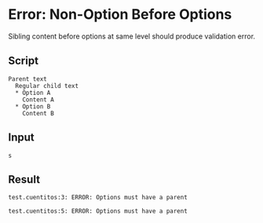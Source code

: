 # Error: Non-Option Before Options

Sibling content before options at same level should produce validation error.

## Script
```cuentitos
Parent text
  Regular child text
  * Option A
    Content A
  * Option B
    Content B
```

## Input
```input
s
```

## Result
```result
test.cuentitos:3: ERROR: Options must have a parent

test.cuentitos:5: ERROR: Options must have a parent
```
